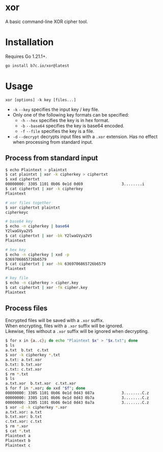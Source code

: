 # xor

A basic command-line XOR cipher tool.

# Installation

Requires Go 1.21.1+.
```sh
go install b7c.io/xor@latest
```

# Usage

`xor [options] -k key [files...]`

- `-k` `--key` specifies the input key / key file.
- Only one of the following key formats can be specified:
  - `-h` `--hex` specifies the key is in hex format.
  - `-b` `--base64` specifies the key is base64 encoded.
  - `-f` `--file` specifies the key is a file.
- `-d` `--decrypt` decrypts input files with a `.xor` extension. Has no effect when processing from standard input.

## Process from standard input
```sh
$ echo Plaintext > plaintxt
$ cat plaintxt | xor -k cipherkey > ciphertxt
$ xxd ciphertxt
00000000: 3305 1101 0b06 0e1d 0d69                 3........i
$ cat ciphertxt | xor -k cipherkey
Plaintext

# xor files together
$ xor ciphertxt plaintxt
cipherkeyc

# base64 key
$ echo -n cipherkey | base64
Y2lwaGVya2V5
$ cat ciphertxt | xor -bk Y2lwaGVya2V5
Plaintext

# hex key
$ echo -n cipherkey | xxd -p
6369706865726b6579
$ cat ciphertxt | xor -hk 6369706865726b6579
Plaintext

# key file
$ echo -n cipherkey > cipher.key
$ cat ciphertxt | xor -fk cipher.key
Plaintext
```

## Process files
Encrypted files will be saved with a `.xor` suffix.\
When encrypting, files with a `.xor` suffix will be ignored.\
Likewise, files without a `.xor` suffix will be ignored when decrypting.
```sh
$ for x in {a..c}; do echo "Plaintext $x" > "$x.txt"; done
$ ls
a.txt  b.txt  c.txt
$ xor -k cipherkey *.txt
a.txt: a.txt.xor
b.txt: b.txt.xor
c.txt: c.txt.xor
$ rm *.txt
$ ls
a.txt.xor  b.txt.xor  c.txt.xor
$ for f in *.xor; do xxd "$f"; done
00000000: 3305 1101 0b06 0e1d 0d43 087a            3........C.z
00000000: 3305 1101 0b06 0e1d 0d43 0b7a            3........C.z
00000000: 3305 1101 0b06 0e1d 0d43 0a7a            3........C.z
$ xor -d -k cipherkey *.xor
a.txt.xor: a.txt
b.txt.xor: b.txt
c.txt.xor: c.txt
$ rm *.xor
$ cat *.txt
Plaintext a
Plaintext b
Plaintext c
```
